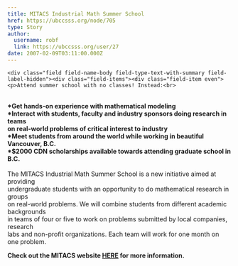 ```yaml
---
title: MITACS Industrial Math Summer School 
href: https://ubccsss.org/node/705
type: Story
author:
  username: robf
  link: https://ubccsss.org/user/27
date: 2007-02-09T03:11:00.000Z
---
```



    <div class="field field-name-body field-type-text-with-summary field-label-hidden"><div class="field-items"><div class="field-item even"><p>Attend summer school with no classes! Instead:<br>
<b><br>
*Get hands-on experience with mathematical modeling<br>
*Interact with students, faculty and industry sponsors doing research in teams<br>
on real-world problems of critical interest to industry<br>
*Meet students from around the world while working in beautiful Vancouver, B.C.<br>
*$2000 CDN scholarships available towards attending graduate school in B.C.<br>
</b><br>
The MITACS Industrial Math Summer School is a new initiative aimed at providing<br>
undergraduate students with an opportunity to do mathematical research in groups<br>
on real-world problems.  We will combine students from different academic backgrounds<br>
in teams of four or five to work on problems submitted by local companies, research<br>
labs and non-profit organizations.  Each team will work for one month on one problem.</p>
<p><b>Check out the MITACS website </b><a href="http://mitacs.ca/main.php?mid=10000326&amp;pid=245" target="_blank"><b>HERE</b></a><b> for more information.</b></p>
</div></div></div>    <footer>
          </footer>
    